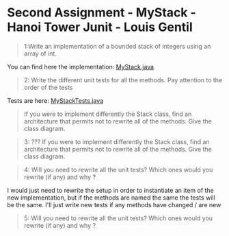 # Second Assignment - MyStack - Hanoi Tower Junit - Louis Gentil

>1:Write an implementation of a bounded stack of integers using an array of int.

You can find here the implementation: [MyStack.java](https://github.com/lomithrani/SoftwareQuality/blob/master/Assignment2/src/main/java/SoftwareQuality/Assignment2/MyStack.java) 
>2: Write the different unit tests for all the methods. Pay attention to the order of the tests

Tests are here: [MyStackTests.java](https://github.com/lomithrani/SoftwareQuality/blob/master/Assignment2/src/test/java/SoftwareQuality/Assignment2/MyStackTests.java)
>If you were to implement differently the Stack class, find an architecture that permits not to rewrite all of the methods. Give the class diagram.

>3: ??? If you were to implement differently the Stack class, find an architecture that permits not to rewrite all of the methods. Give the class diagram.

>4: Will you need to rewrite all the unit tests? Which ones would you rewrite (if any) and why ?

I would just need to rewrite the setup in order to instantiate an item of the new implementation, but if the methods are named the same the tests will be the same. I'll just write new tests if any methods have changed / are new
>5: Will you need to rewrite all the unit tests? Which ones would you rewrite (if any) and why ?

